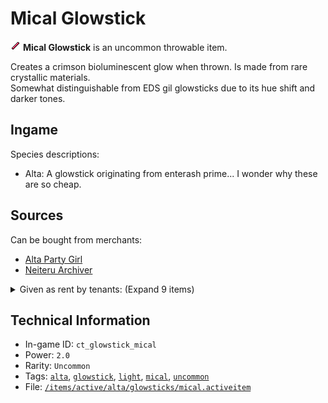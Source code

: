 # Mical Glowstick

<img src="https://raw.githubusercontent.com/Ceterai/Enternia/main/items/active/alta/glowsticks/mical.png" alt="Mical Glowstick icon" loading="lazy" height=16px width="auto" /> **Mical Glowstick** is an uncommon throwable item.

Creates a crimson bioluminescent glow when thrown. Is made from rare crystallic materials.  
Somewhat distinguishable from EDS gil glowsticks due to its hue shift and darker tones.

## Ingame

Species descriptions:

- Alta: A glowstick originating from enterash prime... I wonder why these are so cheap.

## Sources

Can be bought from merchants:

- [Alta Party Girl](https://ceterai.github.io/MyEnternia/Wiki/AltaPartyGirl)
- [Neiteru Archiver](https://ceterai.github.io/MyEnternia/Wiki/NeiteruArchiver)

<details markdown="1"><summary>Given as rent by tenants: (Expand 9 items)</summary>

- [Alta in a Calin Dress](https://ceterai.github.io/MyEnternia/Wiki/AltainaCalinDress)
- [Alta Dancer](https://ceterai.github.io/MyEnternia/Wiki/AltaDancer)
- [Alta Gamer](https://ceterai.github.io/MyEnternia/Wiki/AltaGamer)
- [Alta Hula Dancer](https://ceterai.github.io/MyEnternia/Wiki/AltaHulaDancer)
- [Alta Koywa Dancer](https://ceterai.github.io/MyEnternia/Wiki/AltaKoywaDancer)
- [Alta Neon Dancer](https://ceterai.github.io/MyEnternia/Wiki/AltaNeonDancer)
- [Alta Party Girl](https://ceterai.github.io/MyEnternia/Wiki/AltaPartyGirl)
- [Alta Resort Girl](https://ceterai.github.io/MyEnternia/Wiki/AltaResortGirl)
- [Alta Vibrant Dancer](https://ceterai.github.io/MyEnternia/Wiki/AltaVibrantDancer)

</details>

## Technical Information

- In-game ID: `ct_glowstick_mical`
- Power: `2.0`
- Rarity: `Uncommon`
- Tags: [`alta`](https://ceterai.github.io/MyEnternia/Wiki/Tags/Alta), [`glowstick`](https://ceterai.github.io/MyEnternia/Wiki/Tags/Glowstick), [`light`](https://ceterai.github.io/MyEnternia/Wiki/Tags/Light), [`mical`](https://ceterai.github.io/MyEnternia/Wiki/Tags/Mical), [`uncommon`](https://ceterai.github.io/MyEnternia/Wiki/Tags/Uncommon)
- File: [`/items/active/alta/glowsticks/mical.activeitem`](https://github.com/Ceterai/Enternia/blob/main/items/active/alta/glowsticks/mical.activeitem)
